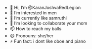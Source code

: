 - 👋 Hi, I’m @KaranJoshvaRedLegion
- 👀 I’m interested in men
- 🌱 I’m currently like samruthi
- 💞️ I’m looking to collaborate your mom 
- 📫 How to reach my balls
- 😄 Pronouns: she/her
- ⚡ Fun fact: i dont like oboe and piano

<!---
KaranJoshvaRedLegion/KaranJoshvaRedLegion is a ✨ special ✨ repository because its `README.md` (this file) appears on your GitHub profile.
You can click the Preview link to take a look at your changes.
--->
